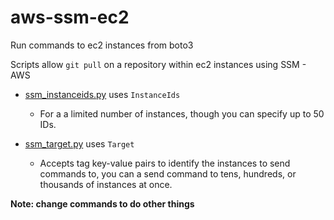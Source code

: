 # aws-ssm-ec2
Run commands to ec2 instances from boto3

Scripts allow `git pull` on a repository within ec2 instances using SSM - AWS

* [ssm_instanceids.py](ssm_instance_ids.py) uses `InstanceIds`
    * For a a limited number of instances, though you can specify up to 50 IDs.

* [ssm_target.py](./ssm_target.py) uses `Target`
    * Accepts tag key-value pairs to identify the instances to send commands to, you can a send command to tens, hundreds, or thousands of instances at once.


**Note: change commands to do other things**